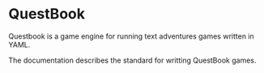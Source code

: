 # QuestBook

Questbook is a game engine for running text adventures games written in YAML.

The documentation describes the standard for writting QuestBook games.